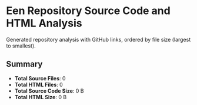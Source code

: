 # Een Repository Source Code and HTML Analysis

Generated repository analysis with GitHub links, ordered by file size (largest to smallest).

## Summary
- **Total Source Files**: 0
- **Total HTML Files**: 0
- **Total Source Code Size**: 0 B
- **Total HTML Size**: 0 B
